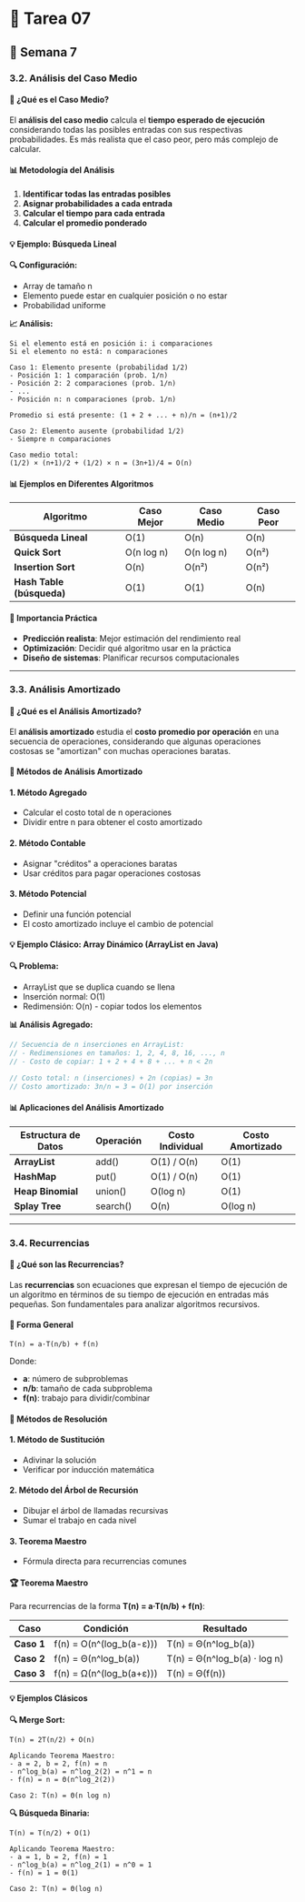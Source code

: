 # 🌟 Tarea 07
## 🎯 Semana 7

### 3.2. Análisis del Caso Medio

#### 🎯 ¿Qué es el Caso Medio?

El **análisis del caso medio** calcula el **tiempo esperado de ejecución** considerando todas las posibles entradas con sus respectivas probabilidades. Es más realista que el caso peor, pero más complejo de calcular.

#### 📊 Metodología del Análisis

1. **Identificar todas las entradas posibles**
2. **Asignar probabilidades a cada entrada**
3. **Calcular el tiempo para cada entrada**
4. **Calcular el promedio ponderado**

#### 💡 Ejemplo: Búsqueda Lineal

**🔍 Configuración:**
- Array de tamaño n
- Elemento puede estar en cualquier posición o no estar
- Probabilidad uniforme

**📈 Análisis:**
```
Si el elemento está en posición i: i comparaciones
Si el elemento no está: n comparaciones

Caso 1: Elemento presente (probabilidad 1/2)
- Posición 1: 1 comparación (prob. 1/n)
- Posición 2: 2 comparaciones (prob. 1/n)
- ...
- Posición n: n comparaciones (prob. 1/n)

Promedio si está presente: (1 + 2 + ... + n)/n = (n+1)/2

Caso 2: Elemento ausente (probabilidad 1/2)
- Siempre n comparaciones

Caso medio total:
(1/2) × (n+1)/2 + (1/2) × n = (3n+1)/4 = O(n)
```


#### 📊 Ejemplos en Diferentes Algoritmos

| Algoritmo | Caso Mejor | Caso Medio | Caso Peor |
|-----------|------------|------------|-----------|
| **Búsqueda Lineal** | O(1) | O(n) | O(n) |
| **Quick Sort** | O(n log n) | O(n log n) | O(n²) |
| **Insertion Sort** | O(n) | O(n²) | O(n²) |
| **Hash Table (búsqueda)** | O(1) | O(1) | O(n) |

#### 🎯 Importancia Práctica

- **Predicción realista**: Mejor estimación del rendimiento real
- **Optimización**: Decidir qué algoritmo usar en la práctica
- **Diseño de sistemas**: Planificar recursos computacionales

---

### 3.3. Análisis Amortizado

#### 🎯 ¿Qué es el Análisis Amortizado?

El **análisis amortizado** estudia el **costo promedio por operación** en una secuencia de operaciones, considerando que algunas operaciones costosas se "amortizan" con muchas operaciones baratas.

#### 🔧 Métodos de Análisis Amortizado

#### **1. Método Agregado**
- Calcular el costo total de n operaciones
- Dividir entre n para obtener el costo amortizado

#### **2. Método Contable**
- Asignar "créditos" a operaciones baratas
- Usar créditos para pagar operaciones costosas

#### **3. Método Potencial**
- Definir una función potencial
- El costo amortizado incluye el cambio de potencial

#### 💡 Ejemplo Clásico: Array Dinámico (ArrayList en Java)

**🔍 Problema:**
- ArrayList que se duplica cuando se llena
- Inserción normal: O(1)
- Redimensión: O(n) - copiar todos los elementos

**📊 Análisis Agregado:**
```java
// Secuencia de n inserciones en ArrayList:
// - Redimensiones en tamaños: 1, 2, 4, 8, 16, ..., n
// - Costo de copiar: 1 + 2 + 4 + 8 + ... + n < 2n

// Costo total: n (inserciones) + 2n (copias) = 3n
// Costo amortizado: 3n/n = 3 = O(1) por inserción
```




#### 📊 Aplicaciones del Análisis Amortizado

| Estructura de Datos | Operación | Costo Individual | Costo Amortizado |
|-------------------|-----------|------------------|------------------|
| **ArrayList** | add() | O(1) / O(n) | O(1) |
| **HashMap** | put() | O(1) / O(n) | O(1) |
| **Heap Binomial** | union() | O(log n) | O(1) |
| **Splay Tree** | search() | O(n) | O(log n) |

---

### 3.4. Recurrencias

#### 🎯 ¿Qué son las Recurrencias?

Las **recurrencias** son ecuaciones que expresan el tiempo de ejecución de un algoritmo en términos de su tiempo de ejecución en entradas más pequeñas. Son fundamentales para analizar algoritmos recursivos.

#### 📐 Forma General

```
T(n) = a·T(n/b) + f(n)
```

Donde:
- **a**: número de subproblemas
- **n/b**: tamaño de cada subproblema  
- **f(n)**: trabajo para dividir/combinar

#### 🔧 Métodos de Resolución

#### **1. Método de Sustitución**
- Adivinar la solución
- Verificar por inducción matemática

#### **2. Método del Árbol de Recursión**
- Dibujar el árbol de llamadas recursivas
- Sumar el trabajo en cada nivel

#### **3. Teorema Maestro**
- Fórmula directa para recurrencias comunes

#### 🏆 Teorema Maestro

Para recurrencias de la forma **T(n) = a·T(n/b) + f(n)**:

| Caso | Condición | Resultado |
|------|-----------|-----------|
| **Caso 1** | f(n) = O(n^(log_b(a-ε))) | T(n) = Θ(n^log_b(a)) |
| **Caso 2** | f(n) = Θ(n^log_b(a)) | T(n) = Θ(n^log_b(a) · log n) |
| **Caso 3** | f(n) = Ω(n^(log_b(a+ε))) | T(n) = Θ(f(n)) |

#### 💡 Ejemplos Clásicos

**🔍 Merge Sort:**
```
T(n) = 2T(n/2) + O(n)

Aplicando Teorema Maestro:
- a = 2, b = 2, f(n) = n
- n^log_b(a) = n^log_2(2) = n^1 = n
- f(n) = n = Θ(n^log_2(2))

Caso 2: T(n) = Θ(n log n)
```

**🔍 Búsqueda Binaria:**
```
T(n) = T(n/2) + O(1)

Aplicando Teorema Maestro:
- a = 1, b = 2, f(n) = 1
- n^log_b(a) = n^log_2(1) = n^0 = 1
- f(n) = 1 = Θ(1)

Caso 2: T(n) = Θ(log n)
```